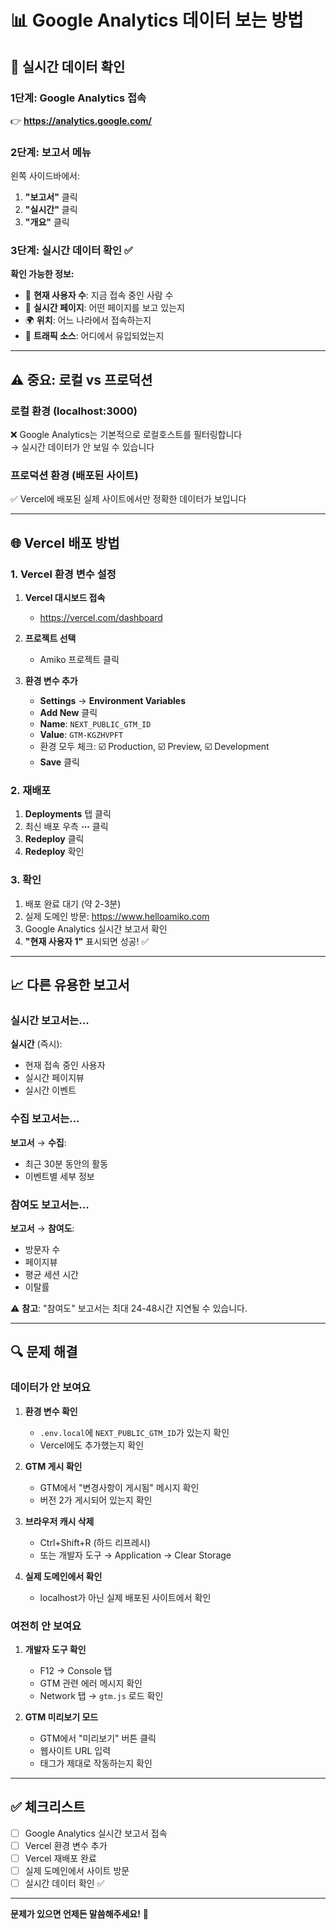 # 📊 Google Analytics 데이터 보는 방법

## 🎯 실시간 데이터 확인

### 1단계: Google Analytics 접속
👉 **https://analytics.google.com/**

### 2단계: 보고서 메뉴
왼쪽 사이드바에서:
1. **"보고서"** 클릭
2. **"실시간"** 클릭
3. **"개요"** 클릭

### 3단계: 실시간 데이터 확인 ✅

**확인 가능한 정보:**
- 📍 **현재 사용자 수**: 지금 접속 중인 사람 수
- 📄 **실시간 페이지**: 어떤 페이지를 보고 있는지
- 🌍 **위치**: 어느 나라에서 접속하는지
- 🔗 **트래픽 소스**: 어디에서 유입되었는지

---

## ⚠️ 중요: 로컬 vs 프로덕션

### 로컬 환경 (localhost:3000)
❌ Google Analytics는 기본적으로 로컬호스트를 필터링합니다  
→ 실시간 데이터가 안 보일 수 있습니다

### 프로덕션 환경 (배포된 사이트)
✅ Vercel에 배포된 실제 사이트에서만 정확한 데이터가 보입니다

---

## 🌐 Vercel 배포 방법

### 1. Vercel 환경 변수 설정

1. **Vercel 대시보드 접속**
   - https://vercel.com/dashboard

2. **프로젝트 선택**
   - Amiko 프로젝트 클릭

3. **환경 변수 추가**
   - **Settings** → **Environment Variables**
   - **Add New** 클릭
   - **Name**: `NEXT_PUBLIC_GTM_ID`
   - **Value**: `GTM-KGZHVPFT`
   - 환경 모두 체크: ☑️ Production, ☑️ Preview, ☑️ Development
   - **Save** 클릭

### 2. 재배포

1. **Deployments** 탭 클릭
2. 최신 배포 우측 **⋯** 클릭
3. **Redeploy** 클릭
4. **Redeploy** 확인

### 3. 확인

1. 배포 완료 대기 (약 2-3분)
2. 실제 도메인 방문: https://www.helloamiko.com
3. Google Analytics 실시간 보고서 확인
4. **"현재 사용자 1"** 표시되면 성공! ✅

---

## 📈 다른 유용한 보고서

### 실시간 보고서는...

**실시간** (즉시):
- 현재 접속 중인 사용자
- 실시간 페이지뷰
- 실시간 이벤트

### 수집 보고서는...

**보고서** → **수집**:
- 최근 30분 동안의 활동
- 이벤트별 세부 정보

### 참여도 보고서는...

**보고서** → **참여도**:
- 방문자 수
- 페이지뷰
- 평균 세션 시간
- 이탈률

⚠️ **참고**: "참여도" 보고서는 최대 24-48시간 지연될 수 있습니다.

---

## 🔍 문제 해결

### 데이터가 안 보여요

1. **환경 변수 확인**
   - `.env.local`에 `NEXT_PUBLIC_GTM_ID`가 있는지 확인
   - Vercel에도 추가했는지 확인

2. **GTM 게시 확인**
   - GTM에서 "변경사항이 게시됨" 메시지 확인
   - 버전 2가 게시되어 있는지 확인

3. **브라우저 캐시 삭제**
   - Ctrl+Shift+R (하드 리프레시)
   - 또는 개발자 도구 → Application → Clear Storage

4. **실제 도메인에서 확인**
   - localhost가 아닌 실제 배포된 사이트에서 확인

### 여전히 안 보여요

1. **개발자 도구 확인**
   - F12 → Console 탭
   - GTM 관련 에러 메시지 확인
   - Network 탭 → `gtm.js` 로드 확인

2. **GTM 미리보기 모드**
   - GTM에서 "미리보기" 버튼 클릭
   - 웹사이트 URL 입력
   - 태그가 제대로 작동하는지 확인

---

## ✅ 체크리스트

- [ ] Google Analytics 실시간 보고서 접속
- [ ] Vercel 환경 변수 추가
- [ ] Vercel 재배포 완료
- [ ] 실제 도메인에서 사이트 방문
- [ ] 실시간 데이터 확인 ✅

---

**문제가 있으면 언제든 말씀해주세요!** 🚀

